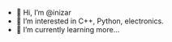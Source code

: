 - 👋 Hi, I’m @inizar
- 👀 I’m interested in C++, Python, electronics.
- 🌱 I’m currently learning more...


<!---
inizar/inizar is a ✨ special ✨ repository because its `README.md` (this file) appears on your GitHub profile.
You can click the Preview link to take a look at your changes.
--->
